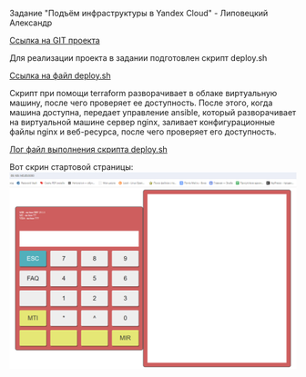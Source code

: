 Задание "Подъём инфраструктуры в Yandex Cloud" - Липовецкий Александр

[Ссылка на GIT проекта](https://github.com/AleksandrLipovetskiy/terraform_YC)

Для реализации проекта в задании подготовлен скрипт deploy.sh

[Ссылка на файл deploy.sh](https://github.com/AleksandrLipovetskiy/terraform_YC/blob/main/terraform-neto/deploy.sh)

Скрипт при помощи terraform разворачивает в облаке виртуальную машину, после чего проверяет ее доступность.
После этого, когда машина доступна, передает управление ansible, который разворачивает на виртуальной машине сервер nginx, заливает конфигурационные файлы nginx и веб-ресурса, после чего проверяет его доступность.

[Лог файл выполнения скрипта deploy.sh](https://github.com/AleksandrLipovetskiy/terraform_YC/blob/main/deploy.log)

Вот скрин стартовой страницы:
![Скрин стартовой страницы][def]

[def]: https://github.com/AleksandrLipovetskiy/terraform_YC/blob/main/scrin_index.png